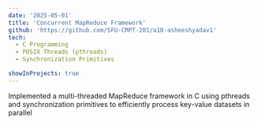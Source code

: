 ```yaml
---
date: '2025-05-01'
title: 'Concurrent MapReduce Framework'
github: 'https://github.com/SFU-CMPT-201/a10-asheeshyadav1'
tech:
  - C Programming
  - POSIX Threads (pthreads)
  - Synchronization Primitives

showInProjects: true
---
```


Implemented a multi-threaded MapReduce framework in C using pthreads and synchronization primitives to efficiently process key-value datasets in parallel
